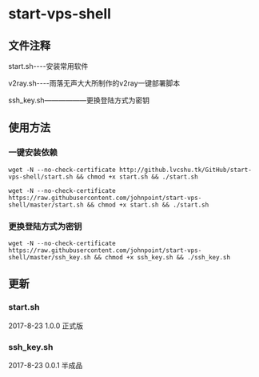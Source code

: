 # start-vps-shell #

## 文件注释 ##

start.sh----安装常用软件

v2ray.sh----雨落无声大大所制作的v2ray一键部署脚本

ssh_key.sh——————更换登陆方式为密钥

## 使用方法 ##

### 一键安装依赖 ###

`wget -N --no-check-certificate http://github.lvcshu.tk/GitHub/start-vps-shell/start.sh && chmod +x start.sh && ./start.sh`

`wget -N --no-check-certificate https://raw.githubusercontent.com/johnpoint/start-vps-shell/master/start.sh && chmod +x start.sh && ./start.sh`

### 更换登陆方式为密钥 ###
`wget -N --no-check-certificate https://raw.githubusercontent.com/johnpoint/start-vps-shell/master/ssh_key.sh && chmod +x ssh_key.sh && ./ssh_key.sh`

## 更新 ##

### start.sh ###
2017-8-23    1.0.0 正式版

### ssh_key.sh ###
2017-8-23    0.0.1 半成品
